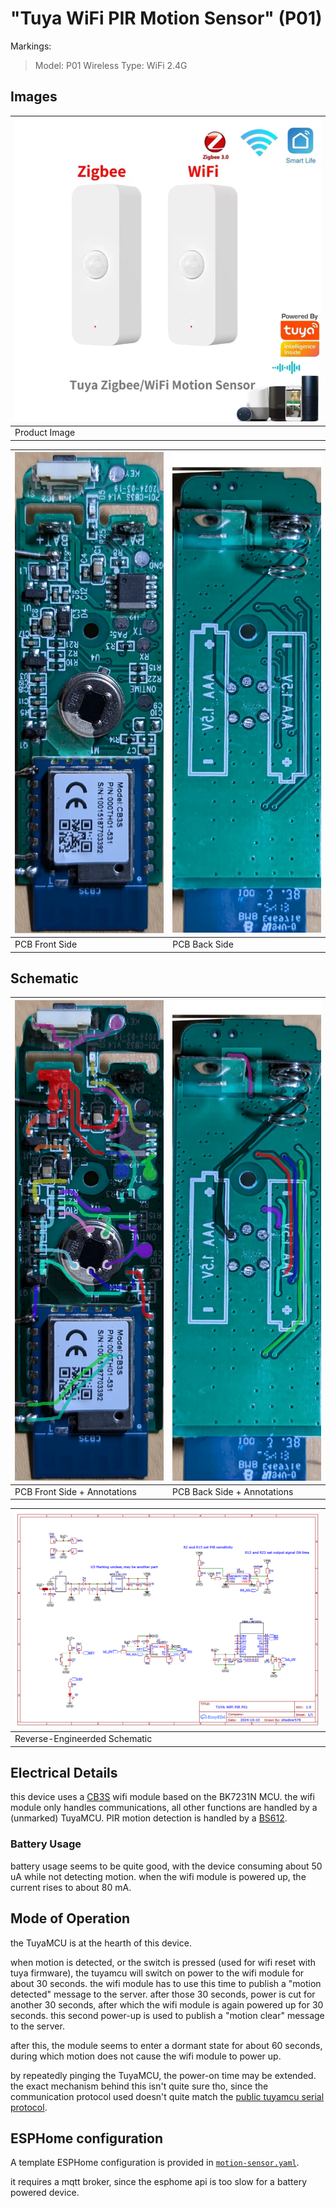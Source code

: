 
# "Tuya WiFi PIR Motion Sensor" (P01)

Markings:
> Model: P01
> Wireless Type: WiFi 2.4G


## Images

| ![product image](./img/product.png) | 
|-|
| Product Image |

| ![pcb front](./img/pcb-front.png) | ![pcb back](./img/pcb-back.png) |
|-|-|
| PCB Front Side | PCB Back Side |


## Schematic

| ![pcb front + annotations](./img/pcb-front-annotated.png) | ![pcb back + annotations](./img/pcb-back-annotated.png) |
|-|-|
| PCB Front Side + Annotations | PCB Back Side + Annotations |


| ![schematic](./img/schematic.png) | 
|-|
| Reverse-Engineerded Schematic |


## Electrical Details

this device uses a [CB3S](https://docs.libretiny.eu/boards/cb3s/) wifi module based on the BK7231N MCU.
the wifi module only handles communications, all other functions are handled by a (unmarked) TuyaMCU.
PIR motion detection is handled by a [BS612](https://cdn-shop.adafruit.com/product-files/5578/C17724.pdf).


### Battery Usage

battery usage seems to be quite good, with the device consuming about 50 uA while not detecting motion. 
when the wifi module is powered up, the current rises to about 80 mA.


## Mode of Operation

the TuyaMCU is at the hearth of this device.

when motion is detected, or the switch is pressed (used for wifi reset with tuya firmware), the tuyamcu will switch on power to the wifi module for about 30 seconds.
the wifi module has to use this time to publish a "motion detected" message to the server. 
after those 30 seconds, power is cut for another 30 seconds, after which the wifi module is again powered up for 30 seconds.
this second power-up is used to publish a "motion clear" message to the server.


after this, the module seems to enter a dormant state for about 60 seconds, during which motion does not cause the wifi module to power up.



by repeatedly pinging the TuyaMCU, the power-on time may be extended.
the exact mechanism behind this isn't quite sure tho, since the communication protocol used doesn't quite match the [public tuyamcu serial protocol](https://developer.tuya.com/en/docs/iot/tuya-cloud-universal-serial-port-access-protocol?id=K9hhi0xxtn9cb).


## ESPHome configuration

A template ESPHome configuration is provided in [`motion-sensor.yaml`](./motion-sensor.yaml).

it requires a mqtt broker, since the esphome api is too slow for a battery powered device.





